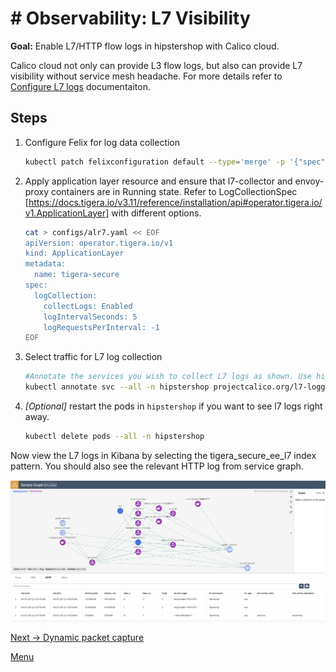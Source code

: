 # # Observability: L7 Visibility 

**Goal:** Enable L7/HTTP flow logs in hipstershop with Calico cloud.

Calico cloud not only can provide L3 flow logs, but also can provide L7 visibility without service mesh headache. 
For more details refer to [Configure L7 logs](https://docs.tigera.io/v3.11/visibility/elastic/l7/configure) documentaiton.

## Steps

1. Configure Felix for log data collection 

    ```bash
    kubectl patch felixconfiguration default --type='merge' -p '{"spec":{"policySyncPathPrefix":"/var/run/nodeagent"}}'
    ```

2. Apply application layer resource and ensure that l7-collector and envoy-proxy containers are in Running state. Refer to LogCollectionSpec [https://docs.tigera.io/v3.11/reference/installation/api#operator.tigera.io/v1.ApplicationLayer] with different options. 

   ```bash
   cat > configs/alr7.yaml << EOF
   apiVersion: operator.tigera.io/v1
   kind: ApplicationLayer
   metadata:
     name: tigera-secure
   spec:
     logCollection:
       collectLogs: Enabled
       logIntervalSeconds: 5
       logRequestsPerInterval: -1
   EOF
   ```

6. Select traffic for L7 log collection

   ```bash
   #Annotate the services you wish to collect L7 logs as shown. Use hipstershop as example
   kubectl annotate svc --all -n hipstershop projectcalico.org/l7-logging=true
   ```
   
7. *[Optional]* restart the pods in `hipstershop` if you want to see l7 logs right away.    

    ```bash
    kubectl delete pods --all -n hipstershop
    ``` 

  Now view the L7 logs in Kibana by selecting the tigera_secure_ee_l7 index pattern. You should also see the relevant HTTP log from service graph.    

   ![service graph HTTP log](../img/service-graph-l7.png)
   

[Next -> Dynamic packet capture](../modules/dynamic-packet-capture.md) 

[Menu](../README.md)

